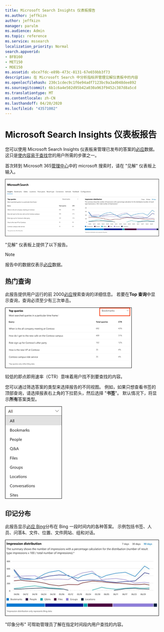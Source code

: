 ```yaml
---
title: Microsoft Search Insights 仪表板报告
ms.author: jeffkizn
author: jeffkizn
manager: parulm
ms.audience: Admin
ms.topic: reference
ms.service: mssearch
localization_priority: Normal
search.appverid:
- BFB160
- MET150
- MOE150
ms.assetid: ebce7fdc-e89b-473c-8131-67e659bb3f73
description: 在 Microsoft Search 中分析指标并管理见解仪表板中的内容
ms.openlocfilehash: 230c1cdec9c1f6e94adf7123bc9a3ad048dee892
ms.sourcegitcommit: 6b1c6a4e502d95b42a030a963f9452c387d8a5cd
ms.translationtype: MT
ms.contentlocale: zh-CN
ms.lasthandoff: 04/20/2020
ms.locfileid: "43571002"
---
```

# <a name="microsoft-search-insights-dashboard-reports"></a>Microsoft Search Insights 仪表板报告

您可以使用 Microsoft Search Insights 仪表板来管理已发布的答案的[必应](https://Bing.com)数据。 这只是[使内容易于查找](make-content-easy-to-find.md)您的用户所需的步骤之一。

首次转到 Microsoft 365[管理中心](https://admin.microsoft.com)中的 microsoft 搜索时，请在 "见解" 仪表板上输入。

![Insights-dashboard](media/Insights-dashboard.png)

"见解" 仪表板上提供了以下报告。

> [!NOTE]
> 报告中的数据仅表示[必应](https://Bing.com)数据。

## <a name="top-queries"></a>热门查询

此报告提供用户运行的前 2000[必应](https://Bing.com)搜索查询的详细信息。 若要在**Top 查询**中显示查询，查询必须至少有三次单击。

![包含表格标题的热门查询报告：查询、查询总数和点击率。](media/Insights-topqueries.png)

较低的即点即用速率（CTR）意味着用户找不到要查找的内容。

您可以通过筛选答案的类型来选择报告的不同视图。 例如，如果只想查看书签的顶部查询，请选择报表右上角的下拉箭头，然后选择 "**书签**"。 默认情况下，将显示**所有**答案类型。

![按书签、人员、问答&、文件、组、位置、对话和网站筛选热门查询报告](media/Insights-topqueries-dropdown.png)

## <a name="impression-distribution"></a>印记分布

此报告显示[必应 Bing](https://Bing.com)分布在 Bing 一段时间内的各种答案。 示例包括书签、人员、问答&、文件、位置、文件网站、组和对话。

![选择为 "时间段" 的90天的印记报告。](media/Insights-impressions.png)

"印象分布" 可帮助管理员了解在指定时间段内用户查找的内容。
